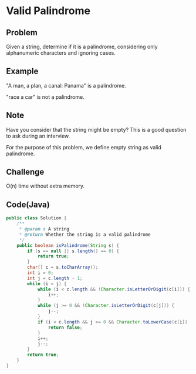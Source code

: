 # Valid Palindrome

## Problem

Given a string, determine if it is a palindrome, considering only alphanumeric characters and ignoring cases.

## Example

"A man, a plan, a canal: Panama" is a palindrome.

"race a car" is not a palindrome.

## Note

Have you consider that the string might be empty? This is a good question to ask during an interview.

For the purpose of this problem, we define empty string as valid palindrome.

## Challenge

O(n) time without extra memory.

## Code(Java)

```java
public class Solution {
    /**
     * @param s A string
     * @return Whether the string is a valid palindrome
     */
    public boolean isPalindrome(String s) {
        if (s == null || s.length() == 0) {
            return true;
        }
        char[] c = s.toCharArray();
        int i = 0;
        int j = c.length - 1;
        while (i < j) {
            while (i < c.length && !Character.isLetterOrDigit(c[i])) {
                i++;
            }
            while (j >= 0 && !Character.isLetterOrDigit(c[j])) {
                j--;
            }
            if (i < c.length && j >= 0 && Character.toLowerCase(c[i]) != Character.toLowerCase(c[j])) {
                return false;
            }
            i++;
            j--;
        }
        return true;
    }
}
```
